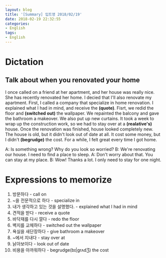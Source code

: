 ```yaml
---
layout: blog
title: '[Summary] 입트영 2018/02/19'
date: 2018-02-19 22:32:55
categories:
- English
tags:
- English
---
```


# Dictation
## Talk about when you renovated your home

I once called on a friend at her apartment, and her house was really nice. She has recently renovated her home. I decied that I'll also renovate my apartment. First, I called a company that specialize in home renovation. I explained what I had in mind, and receive the **(quote)**. Fisrt, we redid the floor and **(switched out)** the wallpaper. We repainted the balcony and gave the bathroom a makeover. We also put up new curtains. It took a week to wrap up the construction work, so we had to stay over at a **(realative's)** house. Once the renovation was finished, house looked completely new. The house is old, but it didn't look out of date at all. It cost some money, but I didn't **(begrudge)** the cost. For a while, I felt great every time I got home.

A: Is something wrong? Why do you look so worried?
B: We're renovating our house. I need to find a place to sleep.
A: Don't worry about that. You can stay at my place.
B: Wow! Thanks a lot. I only need to stay for one night.

# Expressions to memorize

1. 방문하다 - call on
2. ~을 전문적으로 하다 - specialize in
3. 내가 생각하고 있는 것을 설명했다. - explained what I had in mind
4. 견적을 받다 - receive a quote
5. 바닥재를 다시 깔다 - redo the floor
6. 벽지를 교체하다 - switched out the wallpaper
7. 욕실을 새단장하다 - give bathroom a makeover
8. ~에서 지내다 - stay over at
9. 낡아보이다 - look out of date
10. 비용을 아까워하다 - begrudge(bɪ|grʌdƷ) the cost